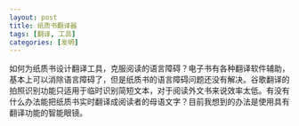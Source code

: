 ```yaml
---
layout: post
title: 纸质书翻译器
tags: [翻译, 工具]
categories: [发明]
---
```


如何为纸质书设计翻译工具，克服阅读的语言障碍？电子书有各种翻译软件辅助，基本上可以消除语言障碍了，但是纸质书的语言障碍问题还没有解决。谷歌翻译的拍照识别功能只适用于临时识别简短文本，对于阅读外文书来说效率太低。有没有什么办法能把纸质书实时翻译成阅读者的母语文字？目前我想到的办法是使用具有翻译功能的智能眼镜。
